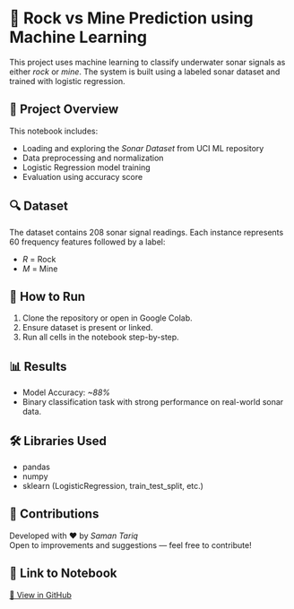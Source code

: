 
# 🌊 Rock vs Mine Prediction using Machine Learning

This project uses machine learning to classify underwater sonar signals as either *rock* or *mine*. The system is built using a labeled sonar dataset and trained with logistic regression.

## 📁 Project Overview

This notebook includes:

- Loading and exploring the *Sonar Dataset* from UCI ML repository
- Data preprocessing and normalization
- Logistic Regression model training
- Evaluation using accuracy score

## 🔍 Dataset

The dataset contains 208 sonar signal readings. Each instance represents 60 frequency features followed by a label:
- *R* = Rock
- *M* = Mine

## 🚀 How to Run

1. Clone the repository or open in Google Colab.
2. Ensure dataset is present or linked.
3. Run all cells in the notebook step-by-step.

## 📊 Results

- Model Accuracy: *~88%*
- Binary classification task with strong performance on real-world sonar data.

## 🛠 Libraries Used

- pandas
- numpy
- sklearn (LogisticRegression, train_test_split, etc.)

## 🙌 Contributions

Developed with ❤ by *Saman Tariq*  
Open to improvements and suggestions — feel free to contribute!

## 📎 Link to Notebook

[🔗 View in GitHub](https://github.com/Samanchanda/rock-vs-mine-prediction/blob/main/rock%20vs%20mine%20prediction.ipynb)
